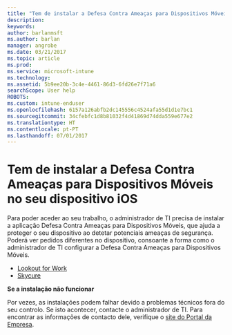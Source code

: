 ```yaml
---
title: "Tem de instalar a Defesa Contra Ameaças para Dispositivos Móveis no seu dispositivo iOS | Documentos da Microsoft"
description: 
keywords: 
author: barlanmsft
ms.author: barlan
manager: angrobe
ms.date: 03/21/2017
ms.topic: article
ms.prod: 
ms.service: microsoft-intune
ms.technology: 
ms.assetid: 5b9ee20b-3c4e-4461-86d3-6fd26e7f71a6
searchScope: User help
ROBOTS: 
ms.custom: intune-enduser
ms.openlocfilehash: 6157a126abfb2dc145556c4524afa55d1d1e7bc1
ms.sourcegitcommit: 34cfebfc1d8b81032f4d41869d74dda559e677e2
ms.translationtype: HT
ms.contentlocale: pt-PT
ms.lasthandoff: 07/01/2017
---
```

# <a name="you-need-to-install-mobile-threat-defense-on-your-ios-device"></a>Tem de instalar a Defesa Contra Ameaças para Dispositivos Móveis no seu dispositivo iOS

Para poder aceder ao seu trabalho, o administrador de TI precisa de instalar a aplicação Defesa Contra Ameaças para Dispositivos Móveis, que ajuda a proteger o seu dispositivo ao detetar potenciais ameaças de segurança. Poderá ver pedidos diferentes no dispositivo, consoante a forma como o administrador de TI configurar a Defesa Contra Ameaças para Dispositivos Móveis.

* [Lookout for Work](you-are-prompted-to-install-lookout-for-work-ios.md)
* [Skycure](you-are-prompted-to-install-skycure-ios.md)

**Se a instalação não funcionar**

Por vezes, as instalações podem falhar devido a problemas técnicos fora do seu controlo. Se isto acontecer, contacte o administrador de TI. Para encontrar as informações de contacto dele, verifique o [site do Portal da Empresa](http://portal.manage.microsoft.com).
